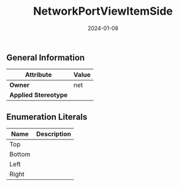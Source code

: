 ﻿---
title: NetworkPortViewItemSide
toc: false
type: specs
date: "2024-01-08"
draft: false
specification: VEC
version: 2.1.0
documentType: "Recommendation"
elementType: Class
classes:
  - NetworkPortViewItemSide
menu_name: vec-2.1.0
---


## General Information

| Attribute               | Value |
|-------------------------|-------|
| **Owner**               | net |
| **Applied Stereotype**  |   |

## Enumeration Literals
| Name          | **Description** |
|---------------|-----------------|
| Top |  |
| Bottom |  |
| Left |  |
| Right |  |
